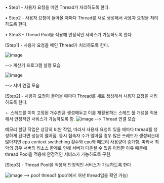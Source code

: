 • Step1 - 사용자 요청을 메인 Thread가 처리하도록 한다.

• Step2 - 사용자 요청이 들어올 때마다 Thread를 새로 생성해서 사용자 요청을 처리하도록 한다.

• Step3 - Thread Pool을 적용해 안정적인 서비스가 가능하도록 한다


[Step1] - 사용자 요청을 메인 Thread가 처리하도록 한다.

![image](https://github.com/jonathan0620/was-practice2/assets/145638699/b0f5358b-304f-46ba-bc07-56e8a3fecc2a)

--> 계산기 프로그램 실행 모습

![image](https://github.com/jonathan0620/was-practice2/assets/145638699/7fffae87-b688-462b-ad48-5ac483b4fe0f)

--> 서버 연결 모습


[Step2] - 사용자 요청이 들어올 때마다 Thread를 새로 생성해서 사용자 요청을 처리하도록 한다.

ㄴ 스레드를 이미 고정된 개수만큼 생성해두고 이를 재활용하는 스레드 풀 개념을 적용해서 안정적인 서비스가 가능하도록 함.
![image](https://github.com/jonathan0620/was-practice2/assets/145638699/ea75ef28-aae2-4f2a-a722-cde1f6b0ec9b)
--> Thread 연결 모습 


메모리 할당 작업은 상당히 비싼 작업,
따라서 사용자 요청이 있을 때마다 thread를 생성하게 된다면 성능이 떨어짐.
동시 접속자 수가 많아질 경우 많은 쓰레드가 생성되는데 많아지면 cpu context swithching 횟수와 cpu와 메모리 사용량이 증가함.
따라서 최악의 경우 서버의 리소스 한계로 인해 서버가 다운될 수 있음
이러한 이유 때문에 thread Pool을 적용해 안정적인 서비스가 가능하도록 구현.

[Step3] - Thread Pool을 적용해 안정적인 서비스가 가능하도록 한다

![image](https://github.com/jonathan0620/was-practice2/assets/145638699/d6cef12a-119f-4684-b50c-8c36f316be29)
--> poo1 thread1 (poo1에서 꺼낸 thread임을 확인 가능)
